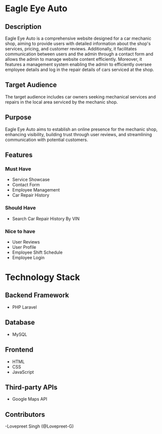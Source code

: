 # Eagle Eye Auto

## Description

Eagle Eye Auto is a comprehensive website designed for a car mechanic shop, aiming to provide users with detailed information about the shop's services, pricing, and customer reviews. Additionally, it facilitates communication between users and the admin through a contact form and allows the admin to manage website content efficiently. Moreover, it features a management system enabling the admin to efficiently oversee employee details and log in the repair details of cars serviced at the shop.

## Target Audience

The target audience includes car owners seeking mechanical services and repairs in the local area serviced by the mechanic shop.

## Purpose

Eagle Eye Auto aims to establish an online presence for the mechanic shop, enhancing visibility, building trust through user reviews, and streamlining communication with potential customers.

## Features

### Must Have

- Service Showcase
- Contact Form
- Employee Management 
- Car Repair History 

### Should Have

- Search Car Repair History By VIN 

### Nice to have

- User Reviews
- User Profile
- Employee Shift Schedule 
- Employee Login 

# Technology Stack

## Backend Framework
- PHP Laravel

## Database
- MySQL

## Frontend
- HTML
- CSS
- JavaScript

## Third-party APIs
- Google Maps API
## Contributors
-Lovepreet Singh (@Lovepreet-G)
